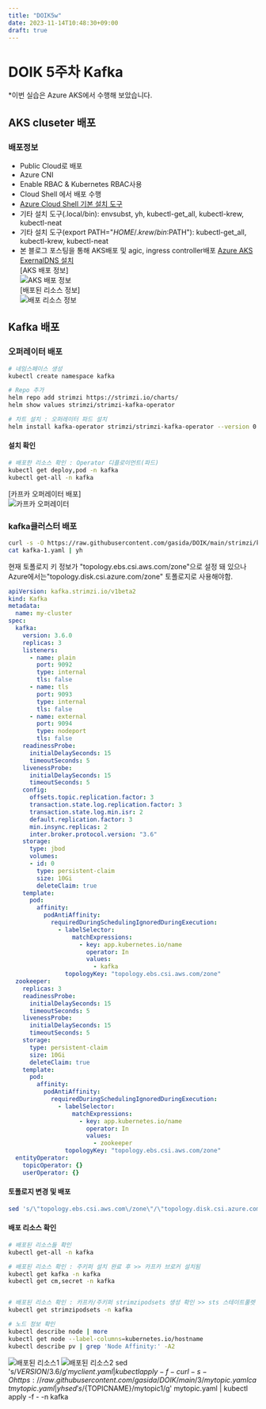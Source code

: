```yaml
---
title: "DOIK5w"
date: 2023-11-14T10:48:30+09:00
draft: true
---
```

# DOIK 5주차 Kafka
*이번 실습은 Azure AKS에서 수행해 보았습니다. 

## AKS cluseter 배포
### 배포정보
- Public Cloud로 배포
- Azure CNI
- Enable RBAC & Kubernetes RBAC사용
- Cloud Shell 에서 배포 수행
- [Azure Cloud Shell 기본 설치 도구](https://learn.microsoft.com/ko-kr/azure/cloud-shell/features#pre-installed-tools)
- 기타 설치 도구(.local/bin): envsubst, yh, kubectl-get_all, kubectl-krew, kubectl-neat
- 기타 설치 도구(export PATH="$HOME/.krew/bin:$PATH"): kubectl-get_all, kubectl-krew, kubectl-neat
- 본 블로그 포스팅을 통해 AKS배포 및 agic, ingress controller배포 [Azure AKS ExernalDNS 설치](/post/azure_external_dns/)  
[AKS 배포 정보]  
![AKS 배포 정보](image-1.png)  
[배포된 리소스 정보]  
![배포 리소스 정보](image.png)  
## Kafka 배포
### 오퍼레이터 배포
```sh
# 네임스페이스 생성
kubectl create namespace kafka

# Repo 추가
helm repo add strimzi https://strimzi.io/charts/
helm show values strimzi/strimzi-kafka-operator

# 차트 설치 : 오퍼레이터 파드 설치
helm install kafka-operator strimzi/strimzi-kafka-operator --version 0.38.0 --namespace kafka
```
#### 설치 확인
```sh
# 배포한 리소스 확인 : Operator 디플로이먼트(파드)
kubectl get deploy,pod -n kafka
kubectl get-all -n kafka

```
[카프카 오퍼레이터 배포]  
![카프카 오퍼레이터](image-2.png)  
### kafka클러스터 배포
```sh
curl -s -O https://raw.githubusercontent.com/gasida/DOIK/main/strimzi/kafka-1.yaml
cat kafka-1.yaml | yh
```
현재 토폴로지 키 정보가 "topology.ebs.csi.aws.com/zone"으로 설정 돼 있으나 Azure에서는"topology.disk.csi.azure.com/zone" 토폴로지로 사용해야함.
```yaml
apiVersion: kafka.strimzi.io/v1beta2
kind: Kafka
metadata: 
  name: my-cluster
spec: 
  kafka: 
    version: 3.6.0
    replicas: 3
    listeners: 
      - name: plain
        port: 9092
        type: internal
        tls: false
      - name: tls
        port: 9093
        type: internal
        tls: false
      - name: external
        port: 9094
        type: nodeport
        tls: false
    readinessProbe: 
      initialDelaySeconds: 15
      timeoutSeconds: 5
    livenessProbe: 
      initialDelaySeconds: 15
      timeoutSeconds: 5
    config: 
      offsets.topic.replication.factor: 3
      transaction.state.log.replication.factor: 3
      transaction.state.log.min.isr: 2
      default.replication.factor: 3
      min.insync.replicas: 2
      inter.broker.protocol.version: "3.6"
    storage: 
      type: jbod
      volumes: 
      - id: 0
        type: persistent-claim
        size: 10Gi
        deleteClaim: true
    template: 
      pod: 
        affinity: 
          podAntiAffinity: 
            requiredDuringSchedulingIgnoredDuringExecution: 
              - labelSelector: 
                  matchExpressions: 
                    - key: app.kubernetes.io/name
                      operator: In
                      values: 
                        - kafka
                topologyKey: "topology.ebs.csi.aws.com/zone"
  zookeeper: 
    replicas: 3
    readinessProbe: 
      initialDelaySeconds: 15
      timeoutSeconds: 5
    livenessProbe: 
      initialDelaySeconds: 15
      timeoutSeconds: 5
    storage: 
      type: persistent-claim
      size: 10Gi
      deleteClaim: true
    template: 
      pod: 
        affinity: 
          podAntiAffinity: 
            requiredDuringSchedulingIgnoredDuringExecution: 
              - labelSelector: 
                  matchExpressions: 
                    - key: app.kubernetes.io/name
                      operator: In
                      values: 
                        - zookeeper
                topologyKey: "topology.ebs.csi.aws.com/zone"
  entityOperator: 
    topicOperator: {}
    userOperator: {}
```

#### 토폴로지 변경 및 배포 
```sh
sed 's/\"topology.ebs.csi.aws.com\/zone\"/\"topology.disk.csi.azure.com\/zone\"/g' kafka-1.yaml | kubectl apply -f - -n kafka
```
#### 배포 리소스 확인
```sh
# 배포된 리소스들 확인
kubectl get-all -n kafka

# 배포된 리소스 확인 : 주키퍼 설치 완료 후 >> 카프카 브로커 설치됨
kubectl get kafka -n kafka
kubectl get cm,secret -n kafka


# 배포된 리소스 확인 : 카프카/주키퍼 strimzipodsets 생성 확인 >> sts 스테이트풀렛 사용 X
kubectl get strimzipodsets -n kafka

# 노드 정보 확인
kubectl describe node | more
kubectl get node --label-columns=kubernetes.io/hostname
kubectl describe pv | grep 'Node Affinity:' -A2
```
![배포된 리소스1](image-3.png)
![배포된 리소스2](image-4.png)
sed 's/${VERSION}/3.6/g' myclient.yaml | kubectl apply -f -
curl -s -O https://raw.githubusercontent.com/gasida/DOIK/main/3/mytopic.yaml
cat mytopic.yaml | yh
sed 's/${TOPICNAME}/mytopic1/g' mytopic.yaml | kubectl apply -f - -n kafka

